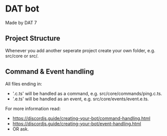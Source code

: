 # DAT bot
Made by DAT 7

## Project Structure
Whenever you add another seperate project create your own folder, e.g. src/core or src/<another-project>.

## Command & Event handling
All files ending in:
- '.c.ts' will be handled as a command, e.g. src/core/commands/ping.c.ts.
- '.e.ts' will be handled as an event, e.g. src/core/events/event.e.ts.

For more information read:
- https://discordjs.guide/creating-your-bot/command-handling.html
- https://discordjs.guide/creating-your-bot/event-handling.html
- OR ask.
